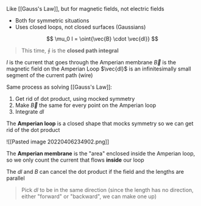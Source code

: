 Like [[Gauss's Law]], but for magnetic fields, not electric fields
- Both for symmetric situations
- Uses closed loops, not closed surfaces (Gaussians)

$$
 \mu_0 I = \oint{\vec{B} \cdot \vec{dl}}
$$

> This time, $\oint$ is the **closed path integral**

$I$ is the current that goes through the Amperian membrane
$\vec{B}$ is the magnetic field on the Amperian Loop
$\vec{dl}$ is an infinitesimally small segment of the current path (wire)

Same process as solving [[Gauss's Law]]:
1. Get rid of dot product, using mocked symmetry
2. Make $\vec{B}$ the same for every point on the Amperian loop
3. Integrate $dl$


The **Amperian loop** is a closed shape that mocks symmetry so we can get rid of the dot product

![[Pasted image 20220406234902.png]]

The **Amperian membrane** is the "area" enclosed inside the Amperian loop, so we only count the current that flows **inside** our loop

The $dl$ and $B$ can cancel the dot product if the field and the lengths are parallel 
> Pick $dl$ to be in the same direction (since the length has no direction, either "forward" or "backward", we can make one up)

